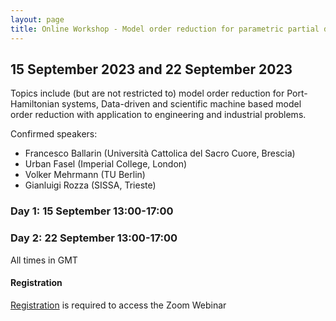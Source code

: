 ```yaml
---
layout: page
title: Online Workshop - Model order reduction for parametric partial differential equations
---
```


## 15 September 2023 and 22 September 2023

Topics include (but are not restricted to) model order reduction for
Port-Hamiltonian systems, Data-driven and scientific machine based
model order reduction with application to engineering and industrial
problems.

Confirmed speakers:
* Francesco Ballarin (Università Cattolica del Sacro Cuore, Brescia)
* Urban Fasel (Imperial College, London)
* Volker Mehrmann (TU Berlin)
* Gianluigi Rozza (SISSA, Trieste)

### Day 1: 15 September 13:00-17:00

### Day 2: 22 September 13:00-17:00

All times in GMT


#### Registration

[Registration](https://www.eventbrite.co.uk/e/666842954227) is required to access the Zoom Webinar
